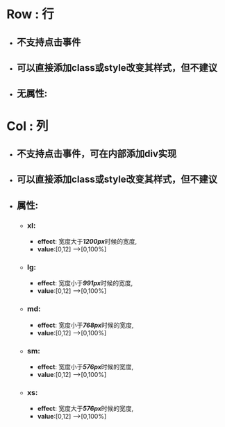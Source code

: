 # Row : 行
* ## 不支持点击事件
* ## 可以直接添加class或style改变其样式，但不建议
* ## 无属性:
# Col : 列
* ## 不支持点击事件，可在内部添加div实现
* ## 可以直接添加class或style改变其样式，但不建议
* ## 属性:
  + ### xl:
    - **effect**: 宽度大于***1200px***时候的宽度,
    - **value**:[0,12] -->[0,100%]
  + ### lg:
      - **effect**: 宽度小于***991px***时候的宽度,
      - **value**:[0,12] -->[0,100%]
  + ### md:
      - **effect**: 宽度小于***768px***时候的宽度,
      - **value**:[0,12] -->[0,100%]
  + ### sm:
      - **effect**: 宽度小于***576px***时候的宽度,
      - **value**:[0,12] -->[0,100%]
  + ### xs:
      - **effect**: 宽度大于***576px***时候的宽度,
      - **value**:[0,12] -->[0,100%]
